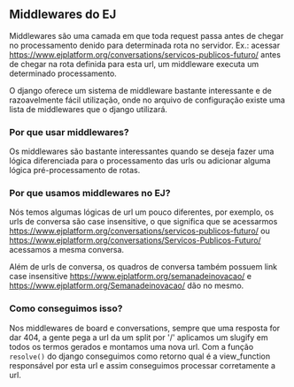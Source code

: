 ## Middlewares do EJ

Middlewares são uma camada em que toda request passa antes de chegar no processamento denido para determinada rota no servidor.
Ex.: acessar https://www.ejplatform.org/conversations/servicos-publicos-futuro/ antes de chegar na rota definida para esta url,
um middleware executa um determinado processamento.

O django oferece um sistema de middleware bastante interessante e de razoavelmente fácil utilização, onde no arquivo de configuração
existe uma lista de middlewares que o django utilizará.

### Por que usar middlewares?

Os middlewares são bastante interessantes quando se deseja fazer uma lógica diferenciada para o processamento das urls ou adicionar
alguma lógica pré-processamento de rotas.

### Por que usamos middlewares no EJ?

Nós temos algumas lógicas de url um pouco diferentes, por exemplo, os urls de conversa são case insensitive, o que significa que
se acessarmos https://www.ejplatform.org/conversations/servicos-publicos-futuro/ ou https://www.ejplatform.org/conversations/Servicos-Publicos-Futuro/
acessamos a mesma conversa.

Além de urls de conversa, os quadros de conversa também possuem link case insensitive https://www.ejplatform.org/semanadeinovacao/ e https://www.ejplatform.org/Semanadeinovacao/ dão no mesmo.

### Como conseguimos isso?

Nos middlewares de board e conversations, sempre que uma resposta for dar 404, a gente pega a url da um split por '/' aplicamos um slugify em todos os termos gerados e montamos uma nova url. Com a função ```resolve()``` do django conseguimos como retorno qual é a view_function responsável por esta url e assim conseguimos processar corretamente a url.
